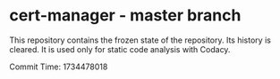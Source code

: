 # cert-manager - master branch

This repository contains the frozen state of the repository.
Its history is cleared. It is used only for static code
analysis with Codacy.

Commit Time: 1734478018